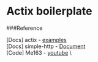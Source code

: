 # Actix boilerplate

###Reference

[Docs] actix - [examples](https://github.com/actix/examples) \
[Docs] simple-http - [Document](https://actix.rs/docs/getting-started/) \
[Code] Me163 - [youtube](https://github.com/Me163/youtube) \